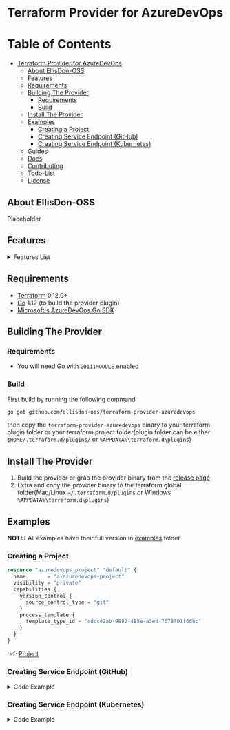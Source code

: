 # Terraform Provider for AzureDevOps

Table of Contents
=================

   * [Terraform Provider for AzureDevOps](#terraform-provider-for-azuredevops)
      * [About EllisDon-OSS](#about-ellisdon-oss)
      * [Features](#features)
      * [Requirements](#requirements)
      * [Building The Provider](#building-the-provider)
         * [Requirements](#requirements-1)
         * [Build](#build)
      * [Install The Provider](#install-the-provider)
      * [Examples](#examples)
         * [Creating a Project](#creating-a-project)
         * [Creating Service Endpoint (GitHub)](#creating-service-endpoint-github)
         * [Creating Service Endpoint (Kubernetes)](#creating-service-endpoint-kubernetes)
      * [<a href="./guides">Guides</a>](#guides)
      * [<a href="./docs">Docs</a>](#docs)
      * [Contributing](#contributing)
      * [Todo-List](#todo-list)
      * [License](#license)

## About EllisDon-OSS

Placeholder

## Features
<details>
<summary>Features List</summary>

- Query Users and Groups
- Manage the lifecycle of Variable Group
- Manage the lifecycle of Task Group
- Manage the lifecycle of Service Endpoint of any type
- Manage the lifecycle of Service hook of any type
- Manage the lifecycle of Release Pipeline
- Manage the partial section of Release Pipeline
- Manage the lifecycle of Build Pipeline
- Manage the lifecycle of Project
- All Resources support import
- Full Documentation

</details>

## Requirements

-    [Terraform](https://www.terraform.io/downloads.html) 0.12.0+
-    [Go](https://golang.org/doc/install) 1.12 (to build the provider plugin)
-    [Microsoft's AzureDevOps Go SDK](https://github.com/microsoft/azure-devops-go-api) 

## Building The Provider

### Requirements

- You will need Go with `GO111MODULE` enabled

### Build

First build by running the following command
```sh
go get github.com/ellisdon-oss/terraform-provider-azuredevops
```
then copy the `terraform-provider-azuredevops` binary to your terraform plugin folder or your terraform project folder(plugin folder can be either `$HOME/.terraform.d/plugins/` or `%APPDATA%\terraform.d\plugins`)

## Install The Provider

1. Build the provider or grab the provider binary from the [release page](https://github.com/EllisDon-Aegean/terraform-provider-azuredevops/releases)
2. Extra and copy the provider binary to the terraform global folder(Mac/Linux `~/.terraform.d/plugins` or Windows `%APPDATA%\terraform.d\plugins`)

## Examples

**NOTE:** All examples have their full version in [examples](./examples) folder

### Creating a Project

```terraform
resource "azuredevops_project" "default" {
  name       = "a-azuredevops-project"
  visibility = "private"
  capabilities {
    version_control {
      source_control_type = "git"
    }
    process_template {
      template_type_id = "adcc42ab-9882-485e-a3ed-7678f01f66bc"
    }
  }
}
```

ref: [Project](https://docs.microsoft.com/en-us/azure/devops/organizations/projects/create-project?view=azure-devops)

### Creating Service Endpoint (GitHub)
<details>
<summary>Code Example</summary>

```terraform
...

resource "azuredevops_service_endpoint" "github" {
  name       = "github-example"
  owner      = "Library"
  project_id = azuredevops_project.default.id
  type       = "github"
  url        = "http://github.com"

  # To enable all Pipeline to use this service endpoint
  allow_all_pipelines = true

  authorization {
    scheme = "PersonalAccessToken"
    parameters = {
      accessToken = "<github-token>"
    }
  }

  data = {}
}
```

ref: [Service Endpoint](https://docs.microsoft.com/en-us/azure/devops/extend/develop/service-endpoints?view=azure-devops)

</details>

### Creating Service Endpoint (Kubernetes)

<details>
<summary>Code Example</summary>
```terraform
...

resource "azuredevops_service_endpoint" "kubernetes" {
  name       = "kubernetes-example"
  owner      = "Library"
  project_id = azuredevops_project.default.id
  type       = "kubernetes"
  url        = "http://<kube-cluster-url>"

  authorization {
    parameters = {
      apiToken                  = "<kube-token>"
      serviceAccountCertificate = "<kube-cert>"
    }

    scheme = "Token"
  }

  data = {
    acceptUntrustedCerts = "true"
    authorizationType    = "ServiceAccount"
  }
}
```

ref: [Service Endpoint](https://docs.microsoft.com/en-us/azure/devops/extend/develop/service-endpoints?view=azure-devops)

</details>

**More examples are in [here](./examples)**

## [Guides](./guides)

## [Docs](./docs)

## Contributing

1. Fork the repo
2. Make the changes 
3. Preferably before PR, the commits should be rebase and squash to 1 commit
4. create a new PR (new features should be in a new features/<name> branch and patches should be in patches/<name> branch)

Note: please add yourself into CONTRIBUTORS.md before submitting PR

## Todo-List

- [ ] Add Docker Image for provider
- [ ] Full Documentation

## License

[Mozilla Public License v2.0](./LICENSE.md)
